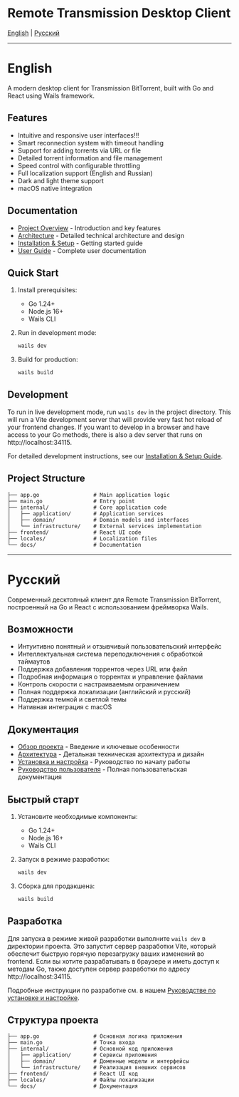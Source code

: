 # Remote Transmission Desktop Client

[English](#english) | [Русский](#русский)

---

# English

A modern desktop client for Transmission BitTorrent, built with Go and React using Wails framework.

## Features

- Intuitive and responsive user interfaces!!!
- Smart reconnection system with timeout handling
- Support for adding torrents via URL or file
- Detailed torrent information and file management
- Speed control with configurable throttling
- Full localization support (English and Russian)
- Dark and light theme support
- macOS native integration

## Documentation

- [Project Overview](docs/overview.md) - Introduction and key features
- [Architecture](docs/architecture.md) - Detailed technical architecture and design
- [Installation & Setup](docs/installation.md) - Getting started guide
- [User Guide](docs/user-guide.md) - Complete user documentation

## Quick Start

1. Install prerequisites:
   - Go 1.24+
   - Node.js 16+
   - Wails CLI

2. Run in development mode:
   ```bash
   wails dev
   ```

3. Build for production:
   ```bash
   wails build
   ```

## Development

To run in live development mode, run `wails dev` in the project directory. This will run a Vite development
server that will provide very fast hot reload of your frontend changes. If you want to develop in a browser
and have access to your Go methods, there is also a dev server that runs on http://localhost:34115.

For detailed development instructions, see our [Installation & Setup Guide](docs/installation.md).

## Project Structure

```
├── app.go                 # Main application logic
├── main.go                # Entry point
├── internal/              # Core application code
│   ├── application/       # Application services 
│   ├── domain/            # Domain models and interfaces
│   └── infrastructure/    # External services implementation
├── frontend/              # React UI code
├── locales/               # Localization files
└── docs/                  # Documentation
```

---

# Русский

Современный десктопный клиент для Remote Transmission BitTorrent, построенный на Go и React с использованием фреймворка Wails.

## Возможности

- Интуитивно понятный и отзывчивый пользовательский интерфейс
- Интеллектуальная система переподключения с обработкой таймаутов
- Поддержка добавления торрентов через URL или файл
- Подробная информация о торрентах и управление файлами
- Контроль скорости с настраиваемым ограничением
- Полная поддержка локализации (английский и русский)
- Поддержка темной и светлой темы
- Нативная интеграция с macOS

## Документация

- [Обзор проекта](docs/overview.ru.md) - Введение и ключевые особенности
- [Архитектура](docs/architecture.ru.md) - Детальная техническая архитектура и дизайн
- [Установка и настройка](docs/installation.ru.md) - Руководство по началу работы
- [Руководство пользователя](docs/user-guide.ru.md) - Полная пользовательская документация

## Быстрый старт

1. Установите необходимые компоненты:
   - Go 1.24+
   - Node.js 16+
   - Wails CLI

2. Запуск в режиме разработки:
   ```bash
   wails dev
   ```

3. Сборка для продакшена:
   ```bash
   wails build
   ```

## Разработка

Для запуска в режиме живой разработки выполните `wails dev` в директории проекта. Это запустит сервер разработки Vite,
который обеспечит быструю горячую перезагрузку ваших изменений во frontend. Если вы хотите разрабатывать в браузере
и иметь доступ к методам Go, также доступен сервер разработки по адресу http://localhost:34115.

Подробные инструкции по разработке см. в нашем [Руководстве по установке и настройке](docs/installation.ru.md).

## Структура проекта

```
├── app.go                 # Основная логика приложения
├── main.go                # Точка входа
├── internal/              # Основной код приложения
│   ├── application/       # Сервисы приложения
│   ├── domain/            # Доменные модели и интерфейсы
│   └── infrastructure/    # Реализация внешних сервисов
├── frontend/              # React UI код
├── locales/               # Файлы локализации
└── docs/                  # Документация
```
